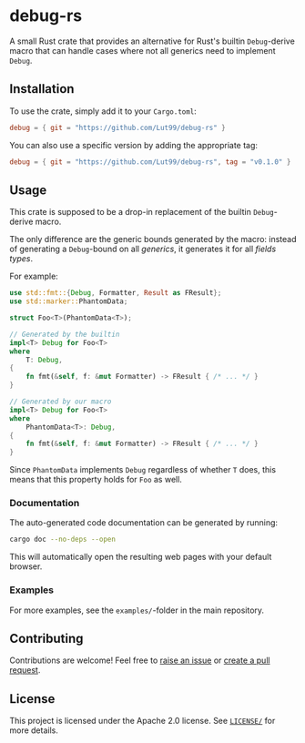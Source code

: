 # debug-rs
A small Rust crate that provides an alternative for Rust's builtin `Debug`-derive macro that can handle cases where not all generics need to implement `Debug`.


## Installation
To use the crate, simply add it to your `Cargo.toml`:
```toml
debug = { git = "https://github.com/Lut99/debug-rs" }
```

You can also use a specific version by adding the appropriate tag:
```toml
debug = { git = "https://github.com/Lut99/debug-rs", tag = "v0.1.0" }
```


## Usage
This crate is supposed to be a drop-in replacement of the builtin `Debug`-derive macro.

The only difference are the generic bounds generated by the macro: instead of generating a `Debug`-bound on all _generics_, it generates it for all _fields types_.

For example:
```rust
use std::fmt::{Debug, Formatter, Result as FResult};
use std::marker::PhantomData;

struct Foo<T>(PhantomData<T>);

// Generated by the builtin
impl<T> Debug for Foo<T>
where
    T: Debug,
{
    fn fmt(&self, f: &mut Formatter) -> FResult { /* ... */ }
}

// Generated by our macro
impl<T> Debug for Foo<T>
where
    PhantomData<T>: Debug,
{
    fn fmt(&self, f: &mut Formatter) -> FResult { /* ... */ }
}
```
Since `PhantomData` implements `Debug` regardless of whether `T` does, this means that this property holds for `Foo` as well.

### Documentation
The auto-generated code documentation can be generated by running:
```sh
cargo doc --no-deps --open
```
This will automatically open the resulting web pages with your default browser.

### Examples
For more examples, see the `examples/`-folder in the main repository.


## Contributing
Contributions are welcome! Feel free to [raise an issue](https://github.com/Lut99/debug-rs/issues) or [create a pull request](https://github.com/Lut99/debug-rs/pulls).


## License
This project is licensed under the Apache 2.0 license. See [`LICENSE/`](./LICENSE) for more details.
